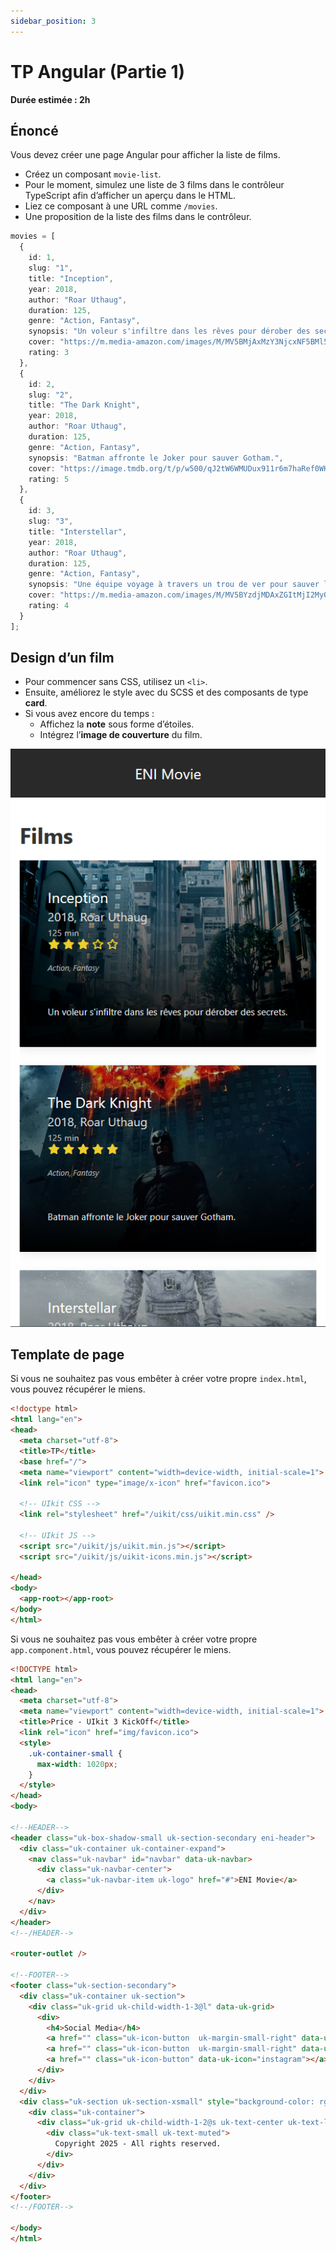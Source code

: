 ```yaml
---
sidebar_position: 3
---
```


# TP Angular (Partie 1)

**Durée estimée : 2h**

## Énoncé

Vous devez créer une page Angular pour afficher la liste de films.

- Créez un composant `movie-list`.
- Pour le moment, simulez une liste de 3 films dans le contrôleur TypeScript afin d’afficher un aperçu dans le HTML.
- Liez ce composant à une URL comme `/movies`.
- Une proposition de la liste des films dans le contrôleur.

```ts
movies = [
  {
    id: 1,
    slug: "1",
    title: "Inception",
    year: 2018,
    author: "Roar Uthaug",
    duration: 125,
    genre: "Action, Fantasy",
    synopsis: "Un voleur s'infiltre dans les rêves pour dérober des secrets.",
    cover: "https://m.media-amazon.com/images/M/MV5BMjAxMzY3NjcxNF5BMl5BanBnXkFtZTcwNTI5OTM0Mw@@._V1_.jpg",
    rating: 3
  },
  {
    id: 2,
    slug: "2",
    title: "The Dark Knight",
    year: 2018,
    author: "Roar Uthaug",
    duration: 125,
    genre: "Action, Fantasy",
    synopsis: "Batman affronte le Joker pour sauver Gotham.",
    cover: "https://image.tmdb.org/t/p/w500/qJ2tW6WMUDux911r6m7haRef0WH.jpg",
    rating: 5
  },
  {
    id: 3,
    slug: "3",
    title: "Interstellar",
    year: 2018,
    author: "Roar Uthaug",
    duration: 125,
    genre: "Action, Fantasy",
    synopsis: "Une équipe voyage à travers un trou de ver pour sauver l'humanité.",
    cover: "https://m.media-amazon.com/images/M/MV5BYzdjMDAxZGItMjI2My00ODA1LTlkNzItOWFjMDU5ZDJlYWY3XkEyXkFqcGc@._V1_FMjpg_UX1000_.jpg",
    rating: 4
  }
];
```    

## Design d’un film

- Pour commencer sans CSS, utilisez un `<li>`.
- Ensuite, améliorez le style avec du SCSS et des composants de type **card**.
- Si vous avez encore du temps :
  - Affichez la **note** sous forme d’étoiles.
  - Intégrez l’**image de couverture** du film.

![Screenshot](../img/capture-1.png)

## Template de page

Si vous ne souhaitez pas vous embêter à créer votre propre `index.html`, vous pouvez récupérer le miens.


```html
<!doctype html>
<html lang="en">
<head>
  <meta charset="utf-8">
  <title>TP</title>
  <base href="/">
  <meta name="viewport" content="width=device-width, initial-scale=1">
  <link rel="icon" type="image/x-icon" href="favicon.ico">

  <!-- UIkit CSS -->
  <link rel="stylesheet" href="/uikit/css/uikit.min.css" />

  <!-- UIkit JS -->
  <script src="/uikit/js/uikit.min.js"></script>
  <script src="/uikit/js/uikit-icons.min.js"></script>

</head>
<body>
  <app-root></app-root>
</body>
</html>

```

Si vous ne souhaitez pas vous embêter à créer votre propre `app.component.html`, vous pouvez récupérer le miens.

```html
<!DOCTYPE html>
<html lang="en">
<head>
  <meta charset="utf-8">
  <meta name="viewport" content="width=device-width, initial-scale=1">
  <title>Price - UIkit 3 KickOff</title>
  <link rel="icon" href="img/favicon.ico">
  <style>
    .uk-container-small {
      max-width: 1020px;
    }
  </style>
</head>
<body>

<!--HEADER-->
<header class="uk-box-shadow-small uk-section-secondary eni-header">
  <div class="uk-container uk-container-expand">
    <nav class="uk-navbar" id="navbar" data-uk-navbar>
      <div class="uk-navbar-center">
        <a class="uk-navbar-item uk-logo" href="#">ENI Movie</a>
      </div>
    </nav>
  </div>
</header>
<!--/HEADER-->

<router-outlet />

<!--FOOTER-->
<footer class="uk-section-secondary">
  <div class="uk-container uk-section">
    <div class="uk-grid uk-child-width-1-3@l" data-uk-grid>
      <div>
        <h4>Social Media</h4>
        <a href="" class="uk-icon-button  uk-margin-small-right" data-uk-icon="facebook"></a>
        <a href="" class="uk-icon-button  uk-margin-small-right" data-uk-icon="twitter"></a>
        <a href="" class="uk-icon-button" data-uk-icon="instagram"></a>
      </div>
    </div>
  </div>
  <div class="uk-section uk-section-xsmall" style="background-color: rgba(0,0,0,0.15)">
    <div class="uk-container">
      <div class="uk-grid uk-child-width-1-2@s uk-text-center uk-text-left@s" data-uk-grid>
        <div class="uk-text-small uk-text-muted">
          Copyright 2025 - All rights reserved.
        </div>
      </div>
    </div>
  </div>
</footer>
<!--/FOOTER-->

</body>
</html>
```